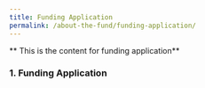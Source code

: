 ```yaml
---
title: Funding Application
permalink: /about-the-fund/funding-application/
---
```


** This is the content for funding application**  


### 1. Funding Application
